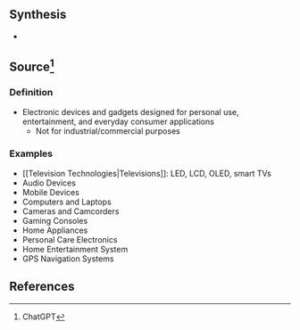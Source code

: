 ## Synthesis
- 
## Source[^1]

### Definition
- Electronic devices and gadgets designed for personal use, entertainment, and everyday consumer applications
	- Not for industrial/commercial purposes
### Examples
- [[Television Technologies|Televisions]]: LED, LCD, OLED, smart TVs
- Audio Devices
- Mobile Devices
- Computers and Laptops
- Cameras and Camcorders
- Gaming Consoles
- Home Appliances
- Personal Care Electronics
- Home Entertainment System
- GPS Navigation Systems
## References

[^1]: ChatGPT